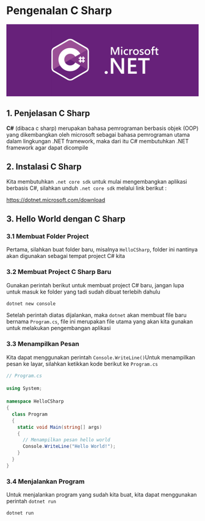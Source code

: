 # Pengenalan C Sharp

![c#](cSharp.png)

## 1. Penjelasan C Sharp

**C#** (dibaca c sharp) merupakan bahasa pemrograman berbasis objek (OOP) yang dikembangkan oleh microsoft sebagai bahasa pemrograman utama dalam lingkungan .NET framework, maka dari itu C# membutuhkan .NET framework agar dapat dicompile

## 2. Instalasi C Sharp

Kita membutuhkan `.net core sdk` untuk mulai mengembangkan aplikasi berbasis C#, silahkan unduh `.net core sdk` melalui link berikut :

https://dotnet.microsoft.com/download

## 3. Hello World dengan C Sharp

### 3.1 Membuat Folder Project

Pertama, silahkan buat folder baru, misalnya `HelloCSharp`, folder ini nantinya akan digunakan sebagai tempat project C# kita

### 3.2 Membuat Project C Sharp Baru

Gunakan perintah berikut untuk membuat project C# baru, jangan lupa untuk masuk ke folder yang tadi sudah dibuat terlebih dahulu

```bash
dotnet new console
```

Setelah perintah diatas dijalankan, maka `dotnet` akan membuat file baru bernama `Program.cs`, file ini merupakan file utama yang akan kita gunakan untuk melakukan pengembangan aplikasi

### 3.3 Menampilkan Pesan

Kita dapat menggunakan perintah `Console.WriteLine()`Untuk menampilkan pesan ke layar, silahkan ketikkan kode berikut ke `Program.cs`

```csharp
// Program.cs

using System;

namespace HelloCSharp
{
  class Program
  {
    static void Main(string[] args)
    {
      // Menampilkan pesan hello world
      Console.WriteLine("Hello World!");
    }
  }
}
```

### 3.4 Menjalankan Program

Untuk menjalankan program yang sudah kita buat, kita dapat menggunakan perintah `dotnet run`

```bash
dotnet run
```
